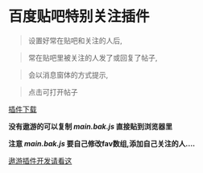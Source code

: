 # 百度贴吧特别关注插件

>设置好常在贴吧和关注的人后,

>常在贴吧里被关注的人发了或回复了帖子,

>会以消息窗体的方式提示,

>点击可打开帖子


[插件下载](http://extension.maxthon.cn/detail/index.php?view_id=2774)

**没有遨游的可以复制 *main.bak.js* 直接贴到浏览器里**

**注意 *main.bak.js* 要自己修改fav数组,添加自己关注的人....**

[遨游插件开发请看这](http://bbs.maxthon.cn/forum-214-1.html)
